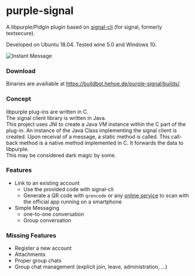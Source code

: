 # purple-signal

A libpurple/Pidgin plugin based on [signal-cli](https://github.com/AsamK/signal-cli) (for signal, formerly textsecure).

Developed on Ubuntu 18.04. Tested wine 5.0 and Windows 10.

![Instant Message](/screenshot_win32.png?raw=true "Instant Message on Windows Screenshot")  

### Download

Binaries are availiable at https://buildbot.hehoe.de/purple-signal/builds/.

### Concept

libpurple plug-ins are written in C.  
The signal client library is written in Java.  
This project uses JNI to create a Java VM instance within the C part of the plug-in. An instance of the Java Class implementing the signal client is created. Upon receival of a message, a static method is called. This call-back method is a native method implemented in C. It forwards the data to libpurple.  
This may be considered dark magic by some.

### Features

* Link to an existing account  
  * Use the provided code with signal-cli
  * Generate a QR code with `qrencode` or any [online service](https://www.the-qrcode-generator.com/) to scan with the official app running on a smartphone
* Simple Messaging
  * one-to-one conversation
  * Group conversation

### Missing Features

* Register a new account
* Attachments
* Proper group chats
* Group chat management (explicit join, leave, administration, …)
